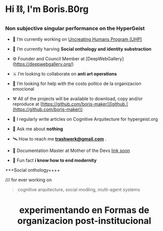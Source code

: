 <h1>Hi ⛓, I'm Boris.B0rg</h1>
<h3>Non subjective singular performance on the HyperGeist</h3>

- 🔭 I’m currently working on [Uncreating Humans Program (UHP)](guilliotine.xyz)

- 🌱 I’m currently harving  **Social onthology and identity substraction**

- ⚙️ Founder and Council Member at [DeepWebGallery] (https://deepwebgallery.org/)

- ⚔️ I’m looking to collaborate on **anti art operations**

- 🔬 I’m looking for help with the costo politco de la organizacion emocional

- ⚒ All of the projects will be available to download, copy and/or reproduce at [https://github.com/boris-maker]([github.](https://github.com/boris-maker))

- 📝 I regularly write articles on Cognitive Arquitecture for hypergeist.org

- 💬 Ask me about **nothing**

- 🛰 How to reach me **trashwerk@gmail.com** .

- 📄 Documentation Master at Mother of the Devs [link soon]()

- 🔑 Fun fact **i know how to end modernity**



+++Social onthology++++


/// for ever working on 

> cognitive arquitecture, 
social modling, 
multi-agent systems



<h1 align="center"> experimentando en Formas de organizacion post-institucional
